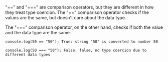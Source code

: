"==" and "===" are comparison operators, but they are different in how they treat type coercion. The "==" comparison operator checks if the values are the same, but doesn't care about the data type.

The "===" comparison operator, on the other hand, checks if both the value and the data type are the same.

```
console.log(50 == "50"); True: string "50" is converted to number 50

console.log(50 === "50"); False: false, no type coercion due to different data types
``` 